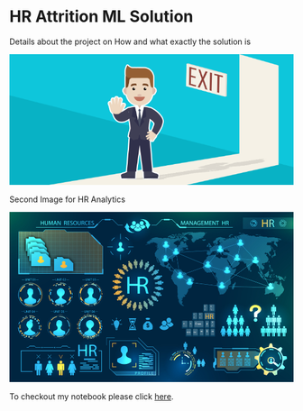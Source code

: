 # HR Attrition ML Solution

Details about the project on How and what exactly the solution is

![enter image description here](https://raw.githubusercontent.com/subashchandra84/HR-Emp-Attrition/main/Attrtion.png)

Second Image for HR Analytics

![enter image description here](https://raw.githubusercontent.com/subashchandra84/HR-Emp-Attrition/main/hr-analytics-10.jpg)

To checkout my notebook please click [here](https://github.com/subashchandra84/HR-Emp-Attrition/blob/main/HR_Analytics.ipynb).
